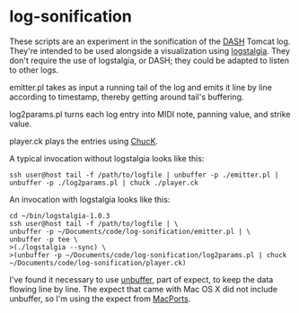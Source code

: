 log-sonification
================
These scripts are an experiment in the sonification of the [DASH](http://dash.harvard.edu/) Tomcat log.  They're intended to be used alongside a visualization using [logstalgia](https://code.google.com/p/logstalgia/).  They don't require the use of logstalgia, or DASH; they could be adapted to listen to other logs.

emitter.pl takes as input a running tail of the log and emits it line by line according to timestamp, thereby getting around tail's buffering.

log2params.pl turns each log entry into MIDI note, panning value, and strike value.

player.ck plays the entries using [ChucK](http://chuck.stanford.edu/).

A typical invocation without logstalgia looks like this:
```
ssh user@host tail -f /path/to/logfile | unbuffer -p ./emitter.pl | unbuffer -p ./log2params.pl | chuck ./player.ck
```
An invocation with logstalgia looks like this:
```
cd ~/bin/logstalgia-1.0.3
ssh user@host tail -f /path/to/logfile | \
unbuffer -p ~/Documents/code/log-sonification/emitter.pl | \
unbuffer -p tee \
>(./logstalgia --sync) \
>(unbuffer -p ~/Documents/code/log-sonification/log2params.pl | chuck ~/Documents/code/log-sonification/player.ck)
```

I've found it necessary to use [unbuffer](http://expect.sourceforge.net/example/unbuffer.man.html), part of expect, to keep the data flowing line by line.  The expect that came with Mac OS X did not include unbuffer, so I'm using the expect from [MacPorts](http://www.macports.org/).
